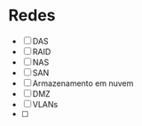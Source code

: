 # Redes

- [ ] DAS
- [ ] RAID
- [ ] NAS
- [ ] SAN
- [ ] Armazenamento em nuvem
- [ ] DMZ
- [ ] VLANs
- [ ] 